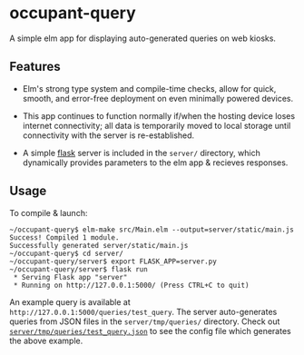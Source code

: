 # occupant-query

A simple elm app for displaying auto-generated queries on web kiosks.

## Features

- Elm's strong type system and compile-time checks, allow for quick, smooth,
and error-free deployment on even minimally powered devices.

- This app continues to function normally if/when the hosting device loses internet connectivity;
all data is temporarily moved to local storage until connectivity with the server is re-established.

- A simple [flask](http://flask.pocoo.org/) server is included in the `server/` directory,
which dynamically provides parameters to the elm app & recieves responses.

## Usage

To compile & launch:

````
~/occupant-query$ elm-make src/Main.elm --output=server/static/main.js
Success! Compiled 1 module.                                         
Successfully generated server/static/main.js
~/occupant-query$ cd server/
~/occupant-query/server$ export FLASK_APP=server.py
~/occupant-query/server$ flask run
 * Serving Flask app "server"
 * Running on http://127.0.0.1:5000/ (Press CTRL+C to quit)
````

An example query is available at `http://127.0.0.1:5000/queries/test_query`.
The server auto-generates queries from JSON files in the `server/tmp/queries/` directory.
Check out [`server/tmp/queries/test_query.json`](./server/tmp/queries/test_query.json)
to see the config file which generates the above example.
